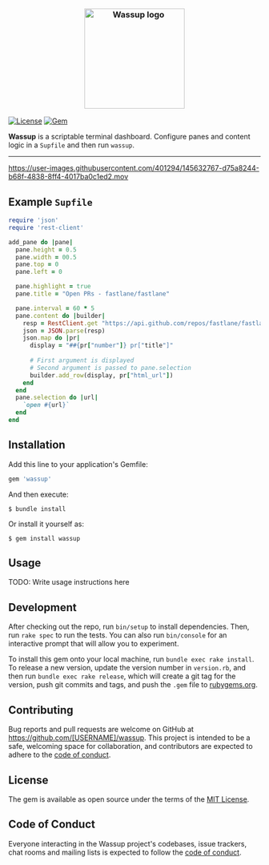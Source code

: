 <h3 align="center">
  <img height="200" alt="Wassup logo" src="https://user-images.githubusercontent.com/401294/145626927-7eb0fda5-c62a-47c8-9422-074b178fd8ef.png" />
</h3>

[![License](https://img.shields.io/badge/license-MIT-green.svg?style=flat)](https://github.com/fastlane/fastlane/blob/master/LICENSE)
[![Gem](https://img.shields.io/gem/v/wassup.svg?style=flat)](https://rubygems.org/gems/wassup)

**Wassup** is a scriptable terminal dashboard. Configure panes and content logic in a `Supfile` and then run `wassup`.

<hr/>

https://user-images.githubusercontent.com/401294/145632767-d75a8244-b68f-4838-8ff4-4017ba0c1ed2.mov

## Example `Supfile`

```rb
require 'json'
require 'rest-client'

add_pane do |pane|                                                                                                   
  pane.height = 0.5                                                                                                  
  pane.width = 00.5                                                                                                   
  pane.top = 0                                                                                                   
  pane.left = 0

  pane.highlight = true
  pane.title = "Open PRs - fastlane/fastlane"

  pane.interval = 60 * 5
  pane.content do |builder|
    resp = RestClient.get "https://api.github.com/repos/fastlane/fastlane/pulls"
    json = JSON.parse(resp)
    json.map do |pr|
      display = "##{pr["number"]} pr["title"]"
      
      # First argument is displayed
      # Second argument is passed to pane.selection
      builder.add_row(display, pr["html_url"]) 
    end
  end
  pane.selection do |url|
    `open #{url}`
  end
end
```

## Installation

Add this line to your application's Gemfile:

```ruby
gem 'wassup'
```

And then execute:

    $ bundle install

Or install it yourself as:

    $ gem install wassup

## Usage

TODO: Write usage instructions here

## Development

After checking out the repo, run `bin/setup` to install dependencies. Then, run `rake spec` to run the tests. You can also run `bin/console` for an interactive prompt that will allow you to experiment.

To install this gem onto your local machine, run `bundle exec rake install`. To release a new version, update the version number in `version.rb`, and then run `bundle exec rake release`, which will create a git tag for the version, push git commits and tags, and push the `.gem` file to [rubygems.org](https://rubygems.org).

## Contributing

Bug reports and pull requests are welcome on GitHub at https://github.com/[USERNAME]/wassup. This project is intended to be a safe, welcoming space for collaboration, and contributors are expected to adhere to the [code of conduct](https://github.com/[USERNAME]/wassup/blob/master/CODE_OF_CONDUCT.md).


## License

The gem is available as open source under the terms of the [MIT License](https://opensource.org/licenses/MIT).

## Code of Conduct

Everyone interacting in the Wassup project's codebases, issue trackers, chat rooms and mailing lists is expected to follow the [code of conduct](https://github.com/[USERNAME]/wassup/blob/master/CODE_OF_CONDUCT.md).
